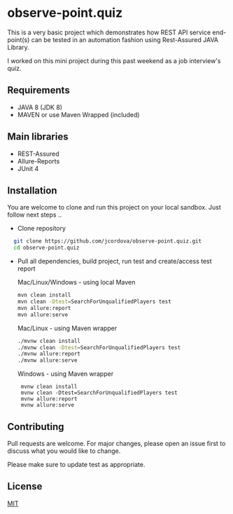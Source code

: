 # observe-point.quiz

This is a very basic project which demonstrates how REST API service end-point(s) can be tested in an automation fashion using Rest-Assured JAVA Library.  

I worked on this mini project during this past weekend as a job interview's quiz.

## Requirements
* JAVA 8 (JDK 8)
* MAVEN or use Maven Wrapped (included)

## Main libraries
* REST-Assured
* Allure-Reports
* JUnit 4

## Installation
You are welcome to clone and run this project on your local sandbox.  Just follow next steps ..

* Clone repository

```bash
  git clone https://github.com/jcordova/observe-point.quiz.git
  cd observe-point.quiz
```

* Pull all dependencies, build project, run test and create/access test report

  Mac/Linux/Windows - using local Maven

  ```bash
  mvn clean install
  mvn clean -Dtest=SearchForUnqualifiedPlayers test 
  mvn allure:report
  mvn allure:serve 
  ```
  
  Mac/Linux - using Maven wrapper  

  ```bash
  ./mvnw clean install
  ./mvnw clean -Dtest=SearchForUnqualifiedPlayers test 
  ./mvnw allure:report
  ./mvnw allure:serve 
  ``` 
  
  Windows - using Maven wrapper
  
  ```batch
   mvnw clean install
   mvnw clean -Dtest=SearchForUnqualifiedPlayers test 
   mvnw allure:report
   mvnw allure:serve 
  ``` 

## Contributing
Pull requests are welcome. For major changes, please open an issue first to discuss what you would like to change.

Please make sure to update test as appropriate.

## License
[MIT](https://choosealicense.com/licenses/mit/)

